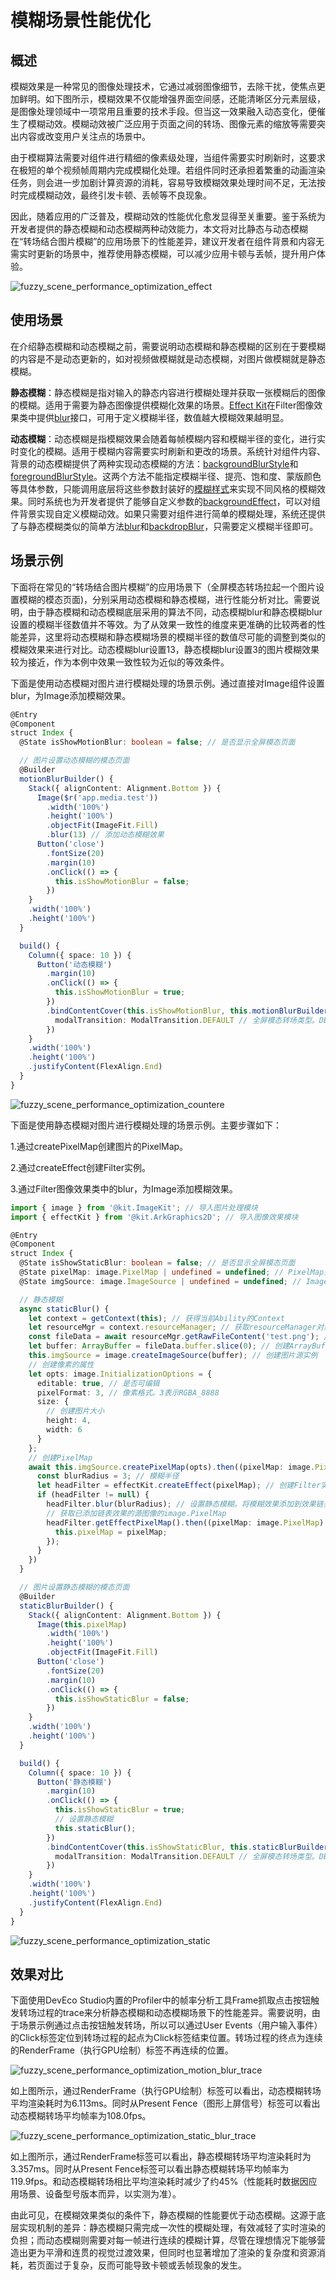# 模糊场景性能优化

## 概述

模糊效果是一种常见的图像处理技术，它通过减弱图像细节，去除干扰，使焦点更加鲜明。如下图所示，模糊效果不仅能增强界面空间感，还能清晰区分元素层级，是图像处理领域中一项常用且重要的技术手段。但当这一效果融入动态变化，便催生了模糊动效。模糊动效被广泛应用于页面之间的转场、图像元素的缩放等需要突出内容或改变用户关注点的场景中。

由于模糊算法需要对组件进行精细的像素级处理，当组件需要实时刷新时，这要求在极短的单个视频帧周期内完成模糊化处理。若组件同时还承担着繁重的动画渲染任务，则会进一步加剧计算资源的消耗，容易导致模糊效果处理时间不足，无法按时完成模糊动效，最终引发卡顿、丢帧等不良现象。

因此，随着应用的广泛普及，模糊动效的性能优化愈发显得至关重要。鉴于系统为开发者提供的静态模糊和动态模糊两种动效能力，本文将对比静态与动态模糊在“转场结合图片模糊”的应用场景下的性能差异，建议开发者在组件背景和内容无需实时更新的场景中，推荐使用静态模糊，可以减少应用卡顿与丢帧，提升用户体验。


![fuzzy_scene_performance_optimization_effect](./figures/fuzzy_scene_performance_optimization_effect.png)

## 使用场景

在介绍静态模糊和动态模糊之前，需要说明动态模糊和静态模糊的区别在于要模糊的内容是不是动态更新的，如对视频做模糊就是动态模糊，对图片做模糊就是静态模糊。

**静态模糊**：静态模糊是指对输入的静态内容进行模糊处理并获取一张模糊后的图像的模糊。适用于需要为静态图像提供模糊化效果的场景。[Effect Kit](../reference/apis-arkgraphics2d/js-apis-effectKit.md)在Filter图像效果类中提供[blur](../reference/apis-arkgraphics2d/js-apis-effectKit.md#blur)接口，可用于定义模糊半径，数值越大模糊效果越明显。

**动态模糊**：动态模糊是指模糊效果会随着每帧模糊内容和模糊半径的变化，进行实时变化的模糊。适用于模糊内容需要实时刷新和更改的场景。系统针对组件内容、背景的动态模糊提供了两种实现动态模糊的方法：[backgroundBlurStyle](../reference/apis-arkui/arkui-ts/ts-universal-attributes-background.md#backgroundblurstyle9)和[foregroundBlurStyle](../reference/apis-arkui/arkui-ts/ts-universal-attributes-foreground-blur-style.md#foregroundblurstyle)。这两个方法不能指定模糊半径、提亮、饱和度、蒙版颜色等具体参数，只能调用底层将这些参数封装好的[模糊样式](../reference/apis-arkui/arkui-ts/ts-appendix-enums.md#blurstyle9)来实现不同风格的模糊效果。同时系统也为开发者提供了能够自定义参数的[backgroundEffect](../reference/apis-arkui/arkui-ts/ts-universal-attributes-background.md#backgroundeffect11)，可以对组件背景实现自定义模糊动效。如果只需要对组件进行简单的模糊处理，系统还提供了与静态模糊类似的简单方法[blur](../reference/apis-arkui/arkui-ts/ts-universal-attributes-image-effect.md#blur)和[backdropBlur](../reference/apis-arkui/arkui-ts/ts-universal-attributes-image-effect.md#backdropblur)，只需要定义模糊半径即可。

## 场景示例

下面将在常见的“转场结合图片模糊”的应用场景下（全屏模态转场拉起一个图片设置模糊的模态页面)，分别采用动态模糊和静态模糊，进行性能分析对比。需要说明，由于静态模糊和动态模糊底层采用的算法不同，动态模糊blur和静态模糊blur设置的模糊半径数值并不等效。为了从效果一致性的维度来更准确的比较两者的性能差异，这里将动态模糊和静态模糊场景的模糊半径的数值尽可能的调整到类似的模糊效果来进行对比。动态模糊blur设置13，静态模糊blur设置3的图片模糊效果较为接近，作为本例中效果一致性较为近似的等效条件。

下面是使用动态模糊对图片进行模糊处理的场景示例。通过直接对Image组件设置blur，为Image添加模糊效果。

```ts
@Entry
@Component
struct Index {
  @State isShowMotionBlur: boolean = false; // 是否显示全屏模态页面

  // 图片设置动态模糊的模态页面
  @Builder
  motionBlurBuilder() {
    Stack({ alignContent: Alignment.Bottom }) {
      Image($r('app.media.test'))
        .width('100%')
        .height('100%')
        .objectFit(ImageFit.Fill)
        .blur(13) // 添加动态模糊效果
      Button('close')
        .fontSize(20)
        .margin(10)
        .onClick(() => {
          this.isShowMotionBlur = false;
        })
    }
    .width('100%')
    .height('100%')
  }

  build() {
    Column({ space: 10 }) {
      Button('动态模糊')
        .margin(10)
        .onClick(() => {
          this.isShowMotionBlur = true;
        })
        .bindContentCover(this.isShowMotionBlur, this.motionBlurBuilder(), {
          modalTransition: ModalTransition.DEFAULT // 全屏模态转场类型。DEFAULT表示上下切换动画
        })
    }
    .width('100%')
    .height('100%')
    .justifyContent(FlexAlign.End)
  }
}
```

![fuzzy_scene_performance_optimization_countere](./figures/fuzzy_scene_performance_optimization_motion.gif)

下面是使用静态模糊对图片进行模糊处理的场景示例。主要步骤如下：

1.通过createPixelMap创建图片的PixelMap。

2.通过createEffect创建Filter实例。

3.通过Filter图像效果类中的blur，为Image添加模糊效果。

```ts
import { image } from '@kit.ImageKit'; // 导入图片处理模块
import { effectKit } from '@kit.ArkGraphics2D'; // 导入图像效果模块

@Entry
@Component
struct Index {
  @State isShowStaticBlur: boolean = false; // 是否显示全屏模态页面
  @State pixelMap: image.PixelMap | undefined = undefined; // PixelMap实例
  @State imgSource: image.ImageSource | undefined = undefined; // ImageSource实例

  // 静态模糊
  async staticBlur() {
    let context = getContext(this); // 获得当前Ability的Context
    let resourceMgr = context.resourceManager; // 获取resourceManager对象
    const fileData = await resourceMgr.getRawFileContent('test.png'); // 获取rawfile目录下的图片
    let buffer: ArrayBuffer = fileData.buffer.slice(0); // 创建ArrayBuffer实例
    this.imgSource = image.createImageSource(buffer); // 创建图片源实例
    // 创建像素的属性
    let opts: image.InitializationOptions = {
      editable: true, // 是否可编辑
      pixelFormat: 3, // 像素格式。3表示RGBA_8888
      size: {
        // 创建图片大小
        height: 4,
        width: 6
      }
    };
    // 创建PixelMap
    await this.imgSource.createPixelMap(opts).then((pixelMap: image.PixelMap) => {
      const blurRadius = 3; // 模糊半径
      let headFilter = effectKit.createEffect(pixelMap); // 创建Filter实例
      if (headFilter != null) {
        headFilter.blur(blurRadius); // 设置静态模糊。将模糊效果添加到效果链表中
        // 获取已添加链表效果的源图像的image.PixelMap
        headFilter.getEffectPixelMap().then((pixelMap: image.PixelMap) => {
          this.pixelMap = pixelMap;
        });
      }
    })
  }

  // 图片设置静态模糊的模态页面
  @Builder
  staticBlurBuilder() {
    Stack({ alignContent: Alignment.Bottom }) {
      Image(this.pixelMap)
        .width('100%')
        .height('100%')
        .objectFit(ImageFit.Fill)
      Button('close')
        .fontSize(20)
        .margin(10)
        .onClick(() => {
          this.isShowStaticBlur = false;
        })
    }
    .width('100%')
    .height('100%')
  }

  build() {
    Column({ space: 10 }) {
      Button('静态模糊')
        .margin(10)
        .onClick(() => {
          this.isShowStaticBlur = true;
          // 设置静态模糊
          this.staticBlur();
        })
        .bindContentCover(this.isShowStaticBlur, this.staticBlurBuilder(), {
          modalTransition: ModalTransition.DEFAULT // 全屏模态转场类型。DEFAULT表示上下切换动画
        })
    }
    .width('100%')
    .height('100%')
    .justifyContent(FlexAlign.End)
  }
}
```

![fuzzy_scene_performance_optimization_static](./figures/fuzzy_scene_performance_optimization_static.gif)

## 效果对比

下面使用DevEco Studio内置的Profiler中的帧率分析工具Frame抓取点击按钮触发转场过程的trace来分析静态模糊和动态模糊场景下的性能差异。需要说明，由于场景示例通过点击按钮触发转场，所以可以通过User Events（用户输入事件）的Click标签定位到转场过程的起点为Click标签结束位置。转场过程的终点为连续的RenderFrame（执行GPU绘制）标签不再连续的位置。

![fuzzy_scene_performance_optimization_motion_blur_trace](./figures/fuzzy_scene_performance_optimization_motion_blur_trace.png)

如上图所示，通过RenderFrame（执行GPU绘制）标签可以看出，动态模糊转场平均渲染耗时为6.113ms。同时从Present Fence（图形上屏信号）标签可以看出动态模糊转场平均帧率为108.0fps。

![fuzzy_scene_performance_optimization_static_blur_trace](./figures/fuzzy_scene_performance_optimization_static_blur_trace.png)

如上图所示，通过RenderFrame标签可以看出，静态模糊转场平均渲染耗时为3.357ms。同时从Present Fence标签可以看出静态模糊转场平均帧率为119.9fps。和动态模糊转场相比平均渲染耗时减少了约45%（性能耗时数据因应用场景、设备型号版本而异，以实测为准）。

由此可见，在模糊效果类似的条件下，静态模糊的性能要优于动态模糊。这源于底层实现机制的差异：静态模糊只需完成一次性的模糊处理，有效减轻了实时渲染的负担；而动态模糊则需要对每一帧进行连续的模糊计算，尽管在理想情况下能够营造出更为平滑和连贯的视觉过渡效果，但同时也显著增加了渲染的复杂度和资源消耗，若页面过于复杂，反而可能导致卡顿或丢帧现象的发生。